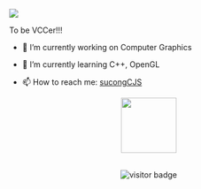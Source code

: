 ![](https://github-readme-stats.vercel.app/api?username=sucongCJS&hide_border=true&show_icons=true&line_height=30)

To be VCCer!!!
<!--
**sucongCJS/sucongCJS** is a ✨ _special_ ✨ repository because its `README.md` (this file) appears on your GitHub profile.-->

- 🔭 I’m currently working on Computer Graphics

- 🌱 I’m currently learning C++, OpenGL

- 📫 How to reach me: [sucongCJS](http://www.sucong.top/)

<p align="center">
    <img src="https://raw.githubusercontent.com/coderjojo/coderjojo/master/img/github.gif" width=100>
    <br><br>
    <samp>
    </samp>
  </p>

<p  align="center">
<!--<img src="https://visitor-badge.glitch.me/badge?page_id=sucongCJS.sucongCJS" alt="visitor badge"/>-->
<img src="https://visitor-badge.laobi.icu/badge?page_id=sucongCJS.sucongCJS" alt="visitor badge"/>       
</p>
